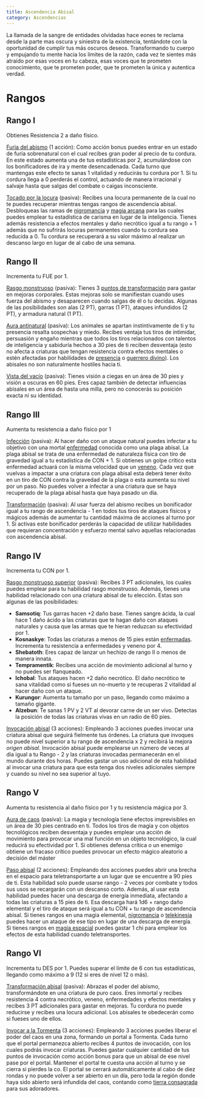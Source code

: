 ```yaml
---
title: Ascendencia Abisal
category: Ascendencias
---
```


La llamada de la sangre de entidades olvidadas hace eones te reclama desde la parte mas oscura y siniestra de la existencia, tentándote con la oportunidad de cumplir tus más oscuros deseos. Transformando tu cuerpo y empujando tu mente hacia los límites de la razón, cada vez te sientes más atraído por esas voces en tu cabeza, esas voces que te prometen conocimiento, que te prometen poder, que te prometen la única y autentica verdad. 

# Rangos

## Rango I

Obtienes Resistencia 2 a daño físico. 

<u>Furia del abismo</u> (1 acción): Como acción bonus puedes entrar en un estado de furia sobrenatural con el cual recibes gran poder al precio de tu cordura. En este estado aumenta una de tus estadísticas por 2, acumulándose con los bonificadores de ira y mente desencadenada. Cada turno que mantengas este efecto te sanas 1 vitalidad y reducirás tu cordura por 1. Si tu cordura llega a 0 perderás el control, actuando de manera irracional y salvaje hasta que salgas del combate o caigas inconsciente. 

<u>Tocado por la locura</u> (pasiva): Recibes una locura permanente de la cual no te puedes recuperar mientras tengas rangos de ascendencia abisal. Desbloqueas las ramas de [nigromancia](https://raldamain.com/rules/Rangos/Ocultismo/nigromancia.html) y [magia arcana](https://raldamain.com/rules/Rangos/Magia%20arcana/) para las cuales puedes emplear tu estadística de carisma en lugar de la inteligencia. Tienes además resistencia a efectos mentales y daño necrótico igual a tu rango + 1 además que no sufrirás locuras permanentes cuando tu cordura sea reducida a 0. Tu cordura se recuperará a su valor máximo al realizar un descanso largo en lugar de al cabo de una semana.

## Rango II

Incrementa tu FUE por 1.

<u>Rasgo monstruoso</u> (pasiva): Tienes 3 [puntos de transformación](https://raldamain.com/rules/Reglas%20adicionales/crear%20criaturas.html) para gastar en mejoras corporales. Estas mejoras solo se manifiestan cuando uses fuerza del abismo y desaparecen cuando salgas de él o tu decidas. Algunas de las posibilidades son alas (2 PT), garras (1 PT), ataques infundidos (2 PT), y armadura natural (1 PT). 

<u>Aura antinatural</u> (pasiva): Los animales se apartan instintivamente de ti y tu presencia resalta sospechas y miedo. Recibes ventaja tus tiros de intimidar, persuasión y engaño mientras que todos los tiros relacionados con talentos de inteligencia y sabiduría hechos a 30 pies de ti reciben desventaja (esto no afecta a criaturas que tengan resistencia contra efectos mentales o estén afectadas por habilidades de [presencia](https://raldamain.com/rules/Rangos/Social/presencia.html) o [guerrero divino](https://raldamain.com/rules/Rangos/Religi%C3%B3n/guerrero%20divino.html)). Los abisales no son naturalmente hostiles hacia ti.

<u>Vista del vacío</u> (pasiva): Tienes visión a ciegas en un área de 30 pies y visión a oscuras en 60 pies. Eres capaz también de detectar influencias abisales en un área de hasta una milla, pero no conocerás su posición exacta ni su identidad.

## Rango III

Aumenta tu resistencia a daño físico por 1

<u>Infección</u> (pasiva): Al hacer daño con un ataque natural puedes infectar a tu objetivo con una mortal [enfermedad](https://raldamain.com/rules/Reglas%20adicionales/venenos_enfermedades.html#enfermedades) conocida como una plaga abisal. La plaga abisal se trata de una enfermedad de naturaleza física con tiro de gravedad igual a tu estadística de CON + 1. Si obtienes un golpe crítico esta enfermedad actuará con la misma velocidad que un [veneno](https://raldamain.com/rules/Reglas%20adicionales/venenos_enfermedades.html#venenos). Cada vez que vuelvas a impactar a una criatura con plaga abisal esta deberá tener éxito en un tiro de CON contra la gravedad de la plaga o esta aumenta su nivel por un paso. No puedes volver a infectar a una criatura que se haya recuperado de la plaga abisal hasta que haya pasado un día.

<u>Transformación</u> (pasiva): Al usar fuerza del abismo recibes un bonificador igual a tu rango de ascendencia - 1 en todos tus tiros de ataques físicos y mágicos además de aumentar tu cantidad máxima de acciones al turno por 1. Si activas este bonificador perderás la capacidad de utilizar habilidades que requieran concentración y esfuerzo mental salvo aquellas relacionadas con ascendencia abisal.

## Rango IV

Incrementa tu CON por 1.

<u>Rasgo monstruoso superior</u> (pasiva): Recibes 3 PT adicionales, los cuales puedes emplear para tu habilidad rasgo monstruoso. Además, tienes una habilidad relacionado con una criatura abisal de tu elección. Estas son algunas de las posibilidades:

- **Samsotiq**: Tus garras hacen +2 daño base. Tienes sangre ácida, la cual hace 1 daño ácido a las criaturas que te hagan daño con ataques naturales y causa que las armas que te hieran reduzcan su efectividad por 1.
- **Kosnaskye**: Todas las criaturas a menos de 15 pies están [enfermadas](https://raldamain.com/rules/Reglas%20principales/Efectos%20de%20estado.html#enfermada). Incrementa tu resistencia a enfermedades y veneno por 4.
- **Shebatoth**: Eres capaz de lanzar un hechizo de rango II o menos de manera innata.
- **Tempramentik**: Recibes una acción de movimiento adicional al turno y no puedes ser flanqueado.
- **Ichobal**: Tus ataques hacen +2 daño necrótico. El daño necrótico te sana vitalidad como si fueses un no-muerto y te recuperas 2 vitalidad al hacer daño con un ataque.
- **Kurungor**: Aumenta tu tamaño por un paso, llegando como máximo a tamaño gigante.
- **Alzebun**: Te sanas 1 PV y 2 VT al devorar carne de un ser vivo. Detectas la posición de todas las criaturas vivas en un radio de 60 pies.

<u>Invocación abisal</u> (3 acciones): Empleando 3 acciones puedes invocar una criatura abisal que seguirá fielmente tus órdenes. La criatura que invoques no puede nivel superior a tu rango de ascendencia x 2 y recibirá la mejora *origen abisal*. Invocación abisal puede emplearse un número de veces al día igual a tu Rango - 2 y las criaturas invocadas permanecerán en el mundo durante dos horas. Puedes gastar un uso adicional de esta habilidad al invocar una criatura para que esta tenga dos niveles adicionales siempre y cuando su nivel no sea superior al tuyo.

## Rango V

Aumenta tu resistencia al daño físico por 1 y tu resistencia mágica por 3.

<u>Aura de caos</u> (pasiva): La magia y tecnología tiene efectos imprevisibles en un área de 30 pies centrado en ti. Todos los tiros de magia y con objetos tecnológicos reciben desventaja y puedes emplear una acción de movimiento para provocar una mal función en un objeto tecnológico, la cual reducirá su efectividad por 1. Si obtienes defensa crítica o un enemigo obtiene un fracaso crítico puedes provocar un efecto mágico aleatorio a decisión del máster

<u>Paso abisal</u> (2 acciones): Empleando dos acciones puedes abrir una brecha en el espacio para teletransportarte a un lugar que se encuentre a 90 pies de ti. Esta habilidad solo puede usarse rango - 2 veces por combate y todos sus usos se recargarán con un descanso corto. Además, al usar esta habilidad puedes hacer una descarga de energía inmediata, afectando a todas las criaturas a 15 pies de ti. Esa descarga hará 1d6 + rango daño elemental y el tiro de ataque será igual a tu CON + tu rango de ascendencia abisal. Si tienes rangos en una magia elemental, [nigromancia](https://raldamain.com/rules/Rangos/Ocultismo/nigromancia.html) o [telekinesia](https://raldamain.com/rules/Rangos/Ocultismo/telekinesia.html) puedes hacer un ataque de ese tipo en lugar de una descarga de energía. Si tienes rangos en [magia espacial](https://raldamain.com/rules/Rangos/Magia%20arcana/magia%20espacial.html) puedes gastar 1 chi para emplear los efectos de esta habilidad cuando teletransportes. 

## Rango VI

Incrementa tu DES por 1. Puedes superar el límite de 6 con tus estadísticas, llegando como máximo a 9 (12 si eres de nivel 12 o más).

<u>Transformación abisal</u> (pasiva): Abrazas el poder del abismo, transformándote en una criatura de puro caos. Eres inmortal y recibes resistencia 4 contra necrótico, veneno, enfermedades y efectos mentales y recibes 3 PT adicionales para gastar en mejoras. Tu cordura no puede reducirse y recibes una locura adicional. Los abisales te obedecerán como si fueses uno de ellos.

<u>Invocar a la Tormenta</u> (3 acciones): Empleando 3 acciones puedes liberar el poder del caos en una zona, formando un portal a Tormenta. Cada turno que el portal permanezca abierto recibes 4 puntos de invocación, con los cuales podrás invocar criaturas. Puedes gastar cualquier cantidad de tus puntos de invocación como acción bonus para que un abisal de ese nivel pase por el portal. Mantener el portal te cuesta una acción al turno y se cierra si pierdes la co. El portal se cerrará automáticamente al cabo de diez rondas y no puede volver a ser abierto en un día, pero toda la región donde haya sido abierto será infundida del caos, contando como [tierra consagrada](https://raldamain.com/rules/Rangos/Religi%C3%B3n/magia%20divina.html#rango-ii) para sus adoradores.
